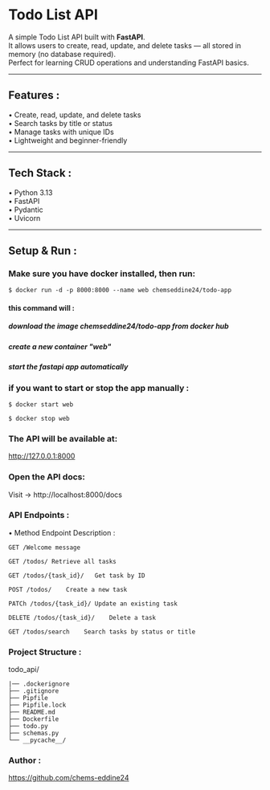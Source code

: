# Todo List API

A simple Todo List API built with **FastAPI**.  
It allows users to create, read, update, and delete tasks — all stored in memory (no database required).  
Perfect for learning CRUD operations and understanding FastAPI basics.

---

## Features :

• Create, read, update, and delete tasks  
• Search tasks by title or status  
• Manage tasks with unique IDs  
• Lightweight and beginner-friendly

---

## Tech Stack :

• Python 3.13  
• FastAPI  
• Pydantic  
• Uvicorn

---

## Setup & Run :

### Make sure you have **docker** installed, then run:
```
$ docker run -d -p 8000:8000 --name web chemseddine24/todo-app
```
#### this command will :

##### download the image chemseddine24/todo-app from docker hub
##### create a new container "web" 
##### start the fastapi app automatically

### if you want to start or stop the app manually :
```
$ docker start web

$ docker stop web
```

### The API will be available at:

http://127.0.0.1:8000

### Open the API docs:

Visit -> http://localhost:8000/docs

### API Endpoints :
• Method	Endpoint	Description :
```
GET	/Welcome message

GET	/todos/	Retrieve all tasks

GET	/todos/{task_id}/	Get task by ID

POST /todos/	Create a new task

PATCh /todos/{task_id}/	Update an existing task

DELETE /todos/{task_id}/	Delete a task

GET	/todos/search	 Search tasks by status or title
```
### Project Structure :

todo_api/
```
|── .dockerignore
├── .gitignore
├── Pipfile
├── Pipfile.lock
├── README.md
├── Dockerfile
├── todo.py          
├── schemas.py       
└── __pycache__/    
```
    
### Author :
https://github.com/chems-eddine24
